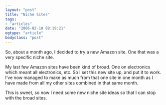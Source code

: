 ```yaml
---
layout: "post"
title: "Niche Sites"
tags: 
- "articles"
date: "2006-02-10 08:19:21"
ogtype: "article"
bodyclass: "post"
---
```


So, about a month ago, I decided to try a new Amazon site. One that was a very specific niche site.

My last few Amazon sites have been kind of broad. One on electronics which meant all electronics, etc. So I set this new site up, and put it to work. I’ve now managed to make as much from that one site in one month as I have made from all my other sites combined in that same month.

This is sweet, so now I need some new niche site ideas so that I can stop with the broad sites.